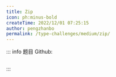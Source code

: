 ```yaml
---
title: Zip
icon: ph:minus-bold
createTime: 2022/12/01 07:25:15
author: pengzhanbo
permalink: /type-challenges/medium/zip/
---
```


::: info 题目
Github: []()

```ts

```

:::
